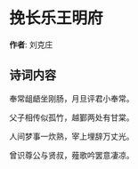 # 挽长乐王明府

**作者**: 刘克庄

## 诗词内容

奉常龃龉坐刚肠，月旦评君小奉常。

父子相传似孤竹，越鄞两处有甘棠。

人间梦事一炊熟，宰上埋辞万丈光。

曾识尊公与贤叔，薤歌吟罢意凄凉。

